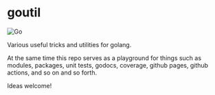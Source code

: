 # goutil
![Go](https://github.com/liouk/goutil/workflows/Go/badge.svg)

Various useful tricks and utilities for golang.

At the same time this repo serves as a playground for things such as modules, packages, unit tests, godocs, coverage, github pages, github actions, and so on and so forth.

Ideas welcome!
